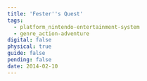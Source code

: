 ```yaml
---
title: 'Fester''s Quest'
tags:
  - platform_nintendo-entertainment-system
  - genre_action-adventure
digital: false
physical: true
guide: false
pending: false
date: 2014-02-10
---
```

